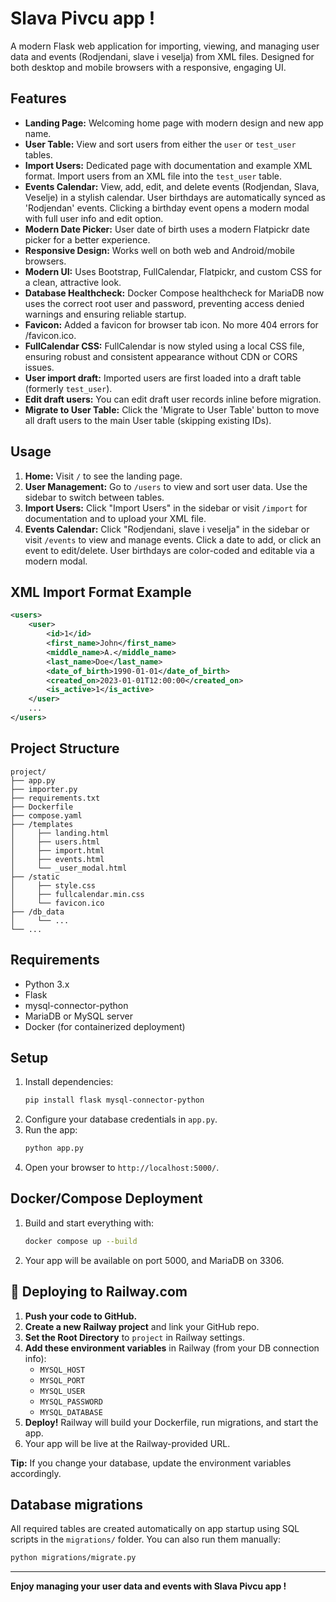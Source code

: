 # Slava Pivcu app !

A modern Flask web application for importing, viewing, and managing user data and events (Rodjendani, slave i veselja) from XML files. Designed for both desktop and mobile browsers with a responsive, engaging UI.

## Features
- **Landing Page:** Welcoming home page with modern design and new app name.
- **User Table:** View and sort users from either the `user` or `test_user` tables.
- **Import Users:** Dedicated page with documentation and example XML format. Import users from an XML file into the `test_user` table.
- **Events Calendar:** View, add, edit, and delete events (Rodjendan, Slava, Veselje) in a stylish calendar. User birthdays are automatically synced as 'Rodjendan' events. Clicking a birthday event opens a modern modal with full user info and edit option.
- **Modern Date Picker:** User date of birth uses a modern Flatpickr date picker for a better experience.
- **Responsive Design:** Works well on both web and Android/mobile browsers.
- **Modern UI:** Uses Bootstrap, FullCalendar, Flatpickr, and custom CSS for a clean, attractive look.
- **Database Healthcheck:** Docker Compose healthcheck for MariaDB now uses the correct root user and password, preventing access denied warnings and ensuring reliable startup.
- **Favicon:** Added a favicon for browser tab icon. No more 404 errors for /favicon.ico.
- **FullCalendar CSS:** FullCalendar is now styled using a local CSS file, ensuring robust and consistent appearance without CDN or CORS issues.
- **User import draft:** Imported users are first loaded into a draft table (formerly `test_user`).
- **Edit draft users:** You can edit draft user records inline before migration.
- **Migrate to User Table:** Click the 'Migrate to User Table' button to move all draft users to the main User table (skipping existing IDs).

## Usage
1. **Home:** Visit `/` to see the landing page.
2. **User Management:** Go to `/users` to view and sort user data. Use the sidebar to switch between tables.
3. **Import Users:** Click "Import Users" in the sidebar or visit `/import` for documentation and to upload your XML file.
4. **Events Calendar:** Click "Rodjendani, slave i veselja" in the sidebar or visit `/events` to view and manage events. Click a date to add, or click an event to edit/delete. User birthdays are color-coded and editable via a modern modal.

## XML Import Format Example
```xml
<users>
    <user>
        <id>1</id>
        <first_name>John</first_name>
        <middle_name>A.</middle_name>
        <last_name>Doe</last_name>
        <date_of_birth>1990-01-01</date_of_birth>
        <created_on>2023-01-01T12:00:00</created_on>
        <is_active>1</is_active>
    </user>
    ...
</users>
```

## Project Structure
```
project/
├── app.py
├── importer.py
├── requirements.txt
├── Dockerfile
├── compose.yaml
├── /templates
│     ├── landing.html
│     ├── users.html
│     ├── import.html
│     ├── events.html
│     └── _user_modal.html
├── /static
│     ├── style.css
│     ├── fullcalendar.min.css
│     └── favicon.ico
├── /db_data
│     └── ...
└── ...
```

## Requirements
- Python 3.x
- Flask
- mysql-connector-python
- MariaDB or MySQL server
- Docker (for containerized deployment)

## Setup
1. Install dependencies:
   ```sh
   pip install flask mysql-connector-python
   ```
2. Configure your database credentials in `app.py`.
3. Run the app:
   ```sh
   python app.py
   ```
4. Open your browser to `http://localhost:5000/`.

## Docker/Compose Deployment
1. Build and start everything with:
   ```sh
   docker compose up --build
   ```
2. Your app will be available on port 5000, and MariaDB on 3306.

## 🚀 Deploying to Railway.com

1. **Push your code to GitHub.**
2. **Create a new Railway project** and link your GitHub repo.
3. **Set the Root Directory** to `project` in Railway settings.
4. **Add these environment variables** in Railway (from your DB connection info):
   - `MYSQL_HOST`
   - `MYSQL_PORT`
   - `MYSQL_USER`
   - `MYSQL_PASSWORD`
   - `MYSQL_DATABASE`
5. **Deploy!** Railway will build your Dockerfile, run migrations, and start the app.
6. Your app will be live at the Railway-provided URL.

**Tip:** If you change your database, update the environment variables accordingly.

## Database migrations
All required tables are created automatically on app startup using SQL scripts in the `migrations/` folder. You can also run them manually:

```sh
python migrations/migrate.py
```

---

**Enjoy managing your user data and events with Slava Pivcu app !**
